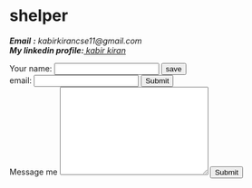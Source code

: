 # shelper

<!DOCTYPE html>
<html lang="en">
<head>
    <meta charset="UTF-8">
    <meta http-equiv="X-UA-Compatible" content="IE=edge">
    <meta name="viewport" content="width=device-width, initial-scale=1.0">
    <title>contact</title>
</head>
<body>
    
  <p><em>
      <strong>Email</strong> <strong>:</strong> kabirkirancse11@gmail.com<br>
      <strong>My linkedin profile</strong><strong>:</strong><a href="https://www.linkedin.com/in/kabir-kiran-2b7751213">
        kabir kiran</a>
    </em></p>
    <form class="" action="mailto:kabirkirancse11@gmail.com" method="post"></form>
    <label>Your name:</label>
    <input type="text" name="" value="">
    <input type="submit" value="save">
    <br>
    <label>email:</label>
    <input type="email" value="">
    <input type="submit">
    <br>
    <label>Message me</label>
    <textarea name="name" rows="10" cols="30"></textarea>
    <input type="submit" name="">

</body>
</html>
